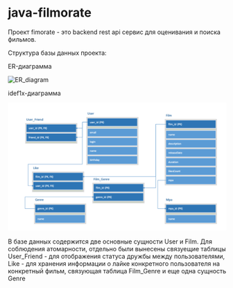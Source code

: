 # java-filmorate
Проект fimorate - это backend rest api сервис 
для оценивания и поиска фильмов.

Структура базы данных проекта: 
 

ER-диаграмма

![ER_diagram](https://github.com/DarthTapik/java-filmorate/blobadd-database/filmorate_db_er-diagram.png)

idef1x-диаграмма

![idef1x_diagram](https://github.com/DarthTapik/java-filmorate/blob/add-database/filmorate_db_idef1x-diagram.png)

В базе данных содержится две основные сущности User и Film.
Для соблюдения атомарности, отдельно 
были вынесены связуещие таблицы User_Friend - для отображения
статуса дружбы между пользователями,
Like - для хранения информации о лайке конкретного 
пользователя на конкретный фильм, связующая таблица Film_Genre и еще одна сущность Genre
